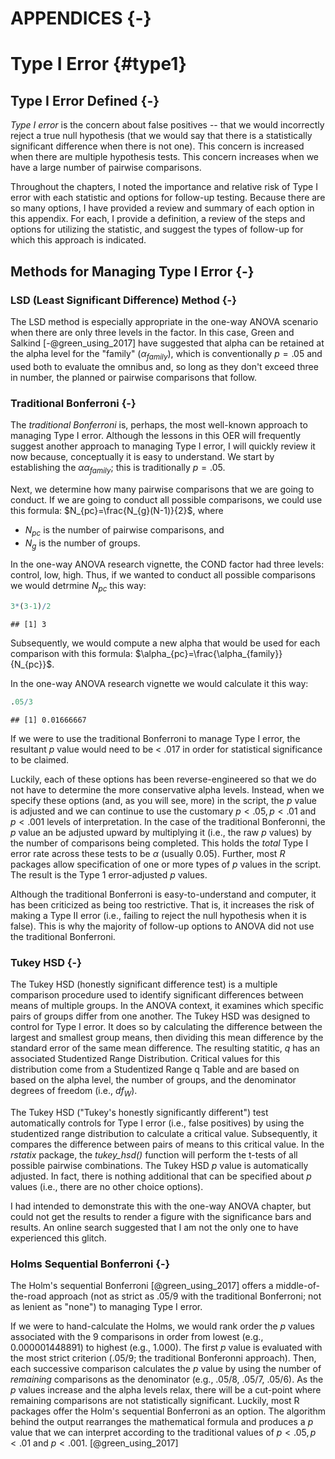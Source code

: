 # APPENDICES {-}

# Type I Error {#type1}

## Type I Error Defined {-}

*Type I error* is the concern about false positives -- that we would incorrectly reject a true null hypothesis (that we would say that there is a statistically significant difference when there is not one). This concern is increased when there are multiple hypothesis tests. This concern increases when we have a large number of pairwise comparisons.

Throughout the chapters, I noted the importance and relative risk of Type I error with each statistic and options for follow-up testing. Because there are so many options, I have provided a review and summary of each option in this appendix. For each, I provide a definition, a review of the steps and options for utilizing the statistic, and suggest the types of follow-up for which this approach is indicated.

## Methods for Managing Type I Error {-}


### LSD (Least Significant Difference) Method {-}

The LSD method is especially appropriate in the one-way ANOVA scenario when there are only three levels in the factor. In this case, Green and Salkind [-@green_using_2017] have suggested that alpha can be retained at the alpha level for the "family" ($\alpha_{family}$), which is conventionally $p = .05$ and used both to evaluate the omnibus and, so long as they don't exceed three in number, the planned or pairwise comparisons that follow. 

### Traditional Bonferroni {-}

The *traditional Bonferroni* is, perhaps, the most well-known approach to managing Type I error. Although the lessons in this OER will frequently suggest another approach to managing Type I error, I will quickly review it now because, conceptually it is easy to understand. We start by establishing the $\alpha\alpha_{family}$; this is traditionally $p = .05$.

Next, we determine how many pairwise comparisons that we are going to conduct. If we are going to conduct all possible comparisons, we could use this formula: $N_{pc}=\frac{N_{g}(N-1)}{2}$, where

* $N_{pc}$ is the number of pairwise comparisons, and
* $N_{g}$ is the number of groups.

In the one-way ANOVA research vignette, the COND factor had three levels: control, low, high. Thus, if we wanted to conduct all possible comparisons we would detrmine $N_{pc}$ this way:


```r
3*(3-1)/2
```

```
## [1] 3
```
Subsequently, we would compute a new alpha that would be used for each comparison with this formula: $\alpha_{pc}=\frac{\alpha_{family}}{N_{pc}}$.

In the one-way ANOVA research vignette we would calculate it this way:


```r
.05/3
```

```
## [1] 0.01666667
```
If we were to use the traditional Bonferroni to manage Type I error, the resultant $p$ value would need to be < .017 in order for statistical significance to be claimed.

Luckily, each of these options has been reverse-engineered so that we do not have to determine the more conservative alpha levels. Instead, when we specify these options (and, as you will see, more) in the script, the *p* value is adjusted and we can continue to use the customary $p < .05, p < .01$ and $p < .001$ levels of interpretation. In the case of the traditional Bonferonni, the *p* value  an be adjusted upward by multiplying it (i.e., the raw *p* values) by the number of comparisons being completed. This holds the *total* Type I error rate across these tests to be $\alpha$ (usually 0.05). Further, most *R* packages allow specification of one or more types of *p* values in the script. The result is the Type 1 error-adjusted *p* values.

Although the traditional Bonferroni is easy-to-understand and computer, it has been criticized as being too restrictive. That is, it increases the risk of making a Type II error (i.e., failing to reject the null hypothesis when it is false). This is why the majority of follow-up options to ANOVA did not use the traditional Bonferroni.

### Tukey HSD {-}

The Tukey HSD (honestly significant difference test) is a multiple comparison procedure used to identify significant differences between means of multiple groups. In the ANOVA context, it examines which specific pairs of groups differ from one another. The Tukey HSD was designed to control for Type I error. It does so by calculating the difference between the largest and smallest group means, then dividing this mean difference by the standard error of the same mean difference. The resulting statitic, *q* has an associated Studentized Range Distribution. Critical values for this distribution come from a Studentized Range q Table and are based on based on the alpha level, the number of groups, and the denominator degrees of freedom (i.e., $df_W$). 

The Tukey HSD ("Tukey's honestly significantly different") test automatically controls for Type I error (i.e., false positives) by using the studentized range distribution to calculate a critical value. Subsequently, it compares the difference between pairs of means to this critical value. In the *rstatix* package, the *tukey_hsd()* function will perform the t-tests of all possible pairwise combinations. The Tukey HSD *p* value is automatically adjusted. In fact, there is nothing additional that can be specified about *p* values (i.e., there are no other choice options). 

I had intended to demonstrate this with the one-way ANOVA chapter, but could not get the results to render a figure with the significance bars and results. An online search suggested that I am not the only one to have experienced this glitch.

### Holms Sequential Bonferroni {-}

The Holm's sequential Bonferroni [@green_using_2017] offers a middle-of-the-road approach (not as strict as .05/9 with the traditional Bonferroni; not as lenient as "none") to managing Type I error. 

If we were to hand-calculate the Holms, we would rank order the *p* values associated with the 9 comparisons in order from lowest (e.g., 0.000001448891) to highest (e.g., 1.000). The first *p* value is evaluated with the most strict criterion (.05/9; the traditional Bonferonni approach). Then, each successive comparison calculates the *p* value by using the number of *remaining* comparisons as the denominator (e.g., .05/8, .05/7, .05/6). As the *p* values increase and the alpha levels relax, there will be a cut-point where remaining comparisons are not statistically significant. Luckily, most R packages offer the Holm's sequential Bonferroni as an option. The algorithm behind the output rearranges the mathematical formula and produces a *p* value that we can interpret according to the traditional values of $p < .05, p < .01$ and $p < .001$.
[@green_using_2017]


